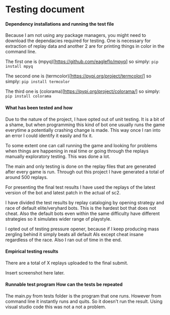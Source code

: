# Testing document

#### Dependency installations and running the test file

Because I am not using any package managers, you might need to download the dependacies required for testing. One is necessary for extraction of replay data and another 2 are for printing things in color in the command line.

The first one is (mpyq)[https://github.com/eagleflo/mpyq] so simply:
`pip install mpyq`

The second one is (termcolor)[https://pypi.org/project/termcolor/] so simply:
`pip install termcolor`

The third one is (colorama)[https://pypi.org/project/colorama/] so simply:
`pip install colorama`

#### What has been tested and how

Due to the nature of the project, I have opted out of unit testing. It is a bit of a shame, but when programming this kind of bot one usually runs the game everytime a potentially crashing change is made. This way once I ran into an error I could identify it easily and fix it. 

To some extent one can call running the game and looking for problems when things are happening in real time or going through the replays manually exploratory testing. This was done a lot.

The main and only testing is done on the replay files that are generated after every game is run. Through out this project I have generated a total of around 500 replays. 

For presenting the final test results I have used the replays of the latest version of the bot and latest patch in the actual of sc2. 

I have divided the test results by replay cataloging by opening strategy and race of default elite/veryhard bots. This is the hardest bot that does not cheat. Also the default bots even within the same difficulty have different strategies so it simulates wider range of playstyle. 

I opted out of testing pressure opener, because if I keep producing mass zergling behind it simply beats all default AIs except cheat insane regardless of the race. Also I ran out of time in the end. 

#### Empirical testing results

There are a total of X replays uploaded to the final submit. 

Insert screenshot here later.

#### Runnable test program How can the tests be repeated

The main.py from tests folder is the program that one runs. However from command line it instantly runs and quits. So it doesn't run the result. Using visual studio code this was not a not a problem.
